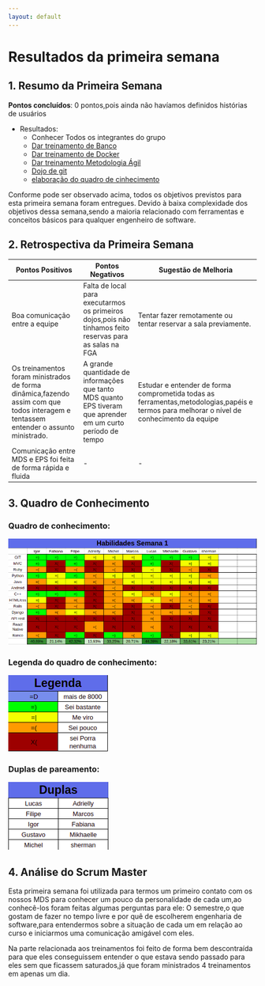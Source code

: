 ```yaml
---
layout: default
---
```


# Resultados da primeira semana

## 1. Resumo da Primeira Semana

__Pontos concluídos__: 0 pontos,pois ainda não havíamos definidos histórias de usuários

- Resultados:
   - Conhecer Todos os integrantes do grupo
   - [Dar treinamento de Banco](https://github.com/fga-eps-mds/2018.2-NaturalSearch/issues/3)
   - [Dar treinamento de Docker](https://github.com/fga-eps-mds/2018.2-NaturalSearch/issues/2)
   - [Dar treinamento Metodologia Ágil](https://github.com/fga-eps-mds/2018.2-NaturalSearch/issues/4)
   - [Dojo de git](https://github.com/fga-eps-mds/2018.2-NaturalSearch/issues/1)
   - [elaboração do quadro de cinhecimento](https://github.com/fga-eps-mds/2018.2-NaturalSearch/issues/5)


Conforme pode ser observado acima, todos os objetivos previstos para esta primeira semana foram entregues. Devido à baixa complexidade dos objetivos dessa semana,sendo a maioria relacionado com ferramentas e conceitos básicos para qualquer engenheiro de software.

## 2. Retrospectiva da Primeira Semana

| Pontos Positivos | Pontos Negativos | Sugestão de Melhoria |
| ----- | ----- | ---- |
| Boa comunicação entre a equipe | Falta de local para executarmos os primeiros dojos,pois não tínhamos feito reservas para as salas na FGA | Tentar fazer remotamente ou tentar reservar a sala previamente. |
|Os treinamentos foram ministrados de forma dinâmica,fazendo assim com que todos interagem e tentassem entender o assunto ministrado.  |A grande quantidade de informações que tanto MDS quanto EPS tiveram que aprender em um curto período de tempo | Estudar e entender de forma comprometida todas as ferramentas,metodologias,papéis e termos para melhorar o nível de conhecimento da equipe |
Comunicação entre MDS e EPS foi feita de forma rápida e fluida | - | - |

## 3. Quadro de Conhecimento

### Quadro de conhecimento:
![Quadro de conhecimento](images_resultado/habilidades_semana1.png)

### Legenda do quadro de conhecimento:
![Legenda do quadro de conhecimento](images_resultado/legenda_semana1.png)

### Duplas de pareamento: 
![Duplas de pareamento](images_resultado/duplas_semana1.png)



## 4. Análise do Scrum Master

Esta primeira semana foi utilizada para termos um primeiro contato com os nossos MDS para conhecer um pouco da personalidade de cada um,ao conhecê-los foram feitas algumas perguntas para ele: O semestre,o que gostam de fazer no tempo livre e por quê de escolherem engenharia de software,para entendermos sobre a situação de cada um em relação ao curso e iniciarmos uma comunicação amigável com eles.

Na parte relacionada aos treinamentos foi feito de forma bem descontraída para que eles conseguissem entender o que estava sendo passado para eles sem que ficassem saturados,já que foram ministrados 4 treinamentos em apenas um dia.
